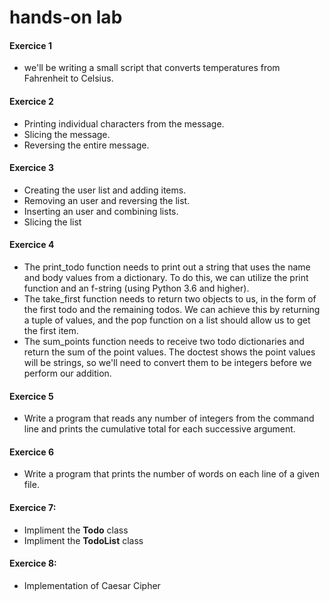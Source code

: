 # hands-on lab

#### Exercice 1

* we'll be writing a small script that converts temperatures from     Fahrenheit to Celsius. 
#### Exercice 2

* Printing individual characters from the message.
* Slicing the message.
* Reversing the entire message.

#### Exercice 3

* Creating the user list and adding items.
* Removing an user and reversing the list.
* Inserting an user and combining lists.
* Slicing the list

#### Exercice 4

* The print_todo function needs to print out a string that uses the name and body values from a dictionary. To do this, we can utilize the print function and an f-string (using Python 3.6 and higher).
* The take_first function needs to return two objects to us, in the form of the first todo and the remaining todos. We can achieve this by returning a tuple of values, and the pop function on a list should allow us to get the first item.
* The sum_points function needs to receive two todo dictionaries and return the sum of the point values. The doctest shows the point values will be strings, so we'll need to convert them to be integers before we perform our addition.

#### Exercice 5

* Write a program that reads any number of integers from the command line and prints the cumulative total for each successive argument.


#### Exercice 6

* Write a program that prints the number of words on each line of a given file.

#### Exercice 7:

* Impliment the **Todo** class
* Impliment the **TodoList** class

#### Exercice 8:

* Implementation of Caesar Cipher 